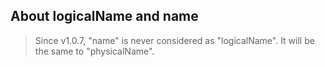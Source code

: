 ## About logicalName and name ##
> Since v1.0.7, "name" is never considered as "logicalName". It will be the same to "physicalName".